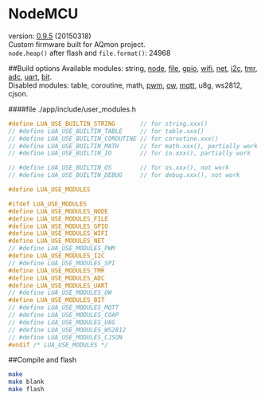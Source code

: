 # **NodeMCU**
version: [0.9.5](https://github.com/nodemcu/nodemcu-firmware) (20150318)<br/>
Custom firmware built for AQmon project.<br/>
`node.heap()` after flash and `file.format()`: 24968

##Build options
Available modules:
string,
[node](http://www.nodemcu.com/docs/node-module),
[file](http://www.nodemcu.com/docs/file-module),
[gpio](http://www.nodemcu.com/docs/gpio-module),
[wifi](http://www.nodemcu.com/docs/wifi-module),
[net](http://www.nodemcu.com/docs/net-module),
[i2c](http://www.nodemcu.com/docs/i2c-module),
[tmr](http://www.nodemcu.com/docs/timer-module),
[adc](http://www.nodemcu.com/docs/adc-module),
[uart](http://www.nodemcu.com/docs/uart-module),
[bit](http://www.nodemcu.com/docs/bit-module).<br/>
Disabled modules:
table,
coroutine,
math,
[pwm](http://www.nodemcu.com/docs/pwm-module/),
[ow](http://www.nodemcu.com/docs/onewire-module),
[mqtt](http://www.nodemcu.com/docs/mqtt-module),
u8g,
ws2812,
cjson.<br/>

####file ./app/include/user_modules.h
```c
#define LUA_USE_BUILTIN_STRING       // for string.xxx()
// #define LUA_USE_BUILTIN_TABLE     // for table.xxx()
// #define LUA_USE_BUILTIN_COROUTINE // for coroutine.xxx()
// #define LUA_USE_BUILTIN_MATH      // for math.xxx(), partially work
// #define LUA_USE_BUILTIN_IO        // for io.xxx(), partially work

// #define LUA_USE_BUILTIN_OS        // for os.xxx(), not work
// #define LUA_USE_BUILTIN_DEBUG     // for debug.xxx(), not work

#define LUA_USE_MODULES

#ifdef LUA_USE_MODULES
#define LUA_USE_MODULES_NODE
#define LUA_USE_MODULES_FILE
#define LUA_USE_MODULES_GPIO
#define LUA_USE_MODULES_WIFI
#define LUA_USE_MODULES_NET
// #define LUA_USE_MODULES_PWM
#define LUA_USE_MODULES_I2C
// #define LUA_USE_MODULES_SPI
#define LUA_USE_MODULES_TMR
#define LUA_USE_MODULES_ADC
#define LUA_USE_MODULES_UART
// #define LUA_USE_MODULES_OW
#define LUA_USE_MODULES_BIT
// #define LUA_USE_MODULES_MQTT
// #define LUA_USE_MODULES_COAP
// #define LUA_USE_MODULES_U8G
// #define LUA_USE_MODULES_WS2812
// #define LUA_USE_MODULES_CJSON
#endif /* LUA_USE_MODULES */
```

##Compile and flash

```sh
make
make blank
make flash

```

